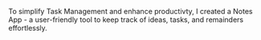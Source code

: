 <p>To simplify Task Management and enhance productivty, I created a Notes App - a user-friendly tool to keep track of ideas, tasks, and 
remainders effortlessly.</p>



